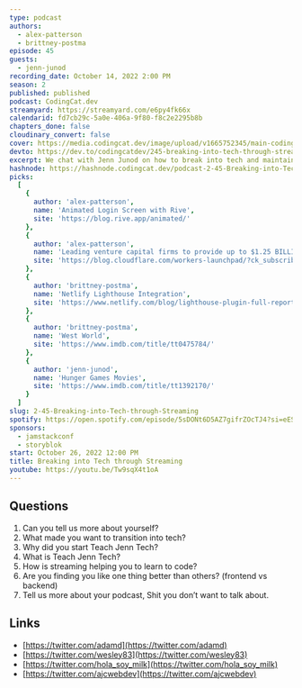 ```yaml
---
type: podcast
authors:
  - alex-patterson
  - brittney-postma
episode: 45
guests:
  - jenn-junod
recording_date: October 14, 2022 2:00 PM
season: 2
published: published
podcast: CodingCat.dev
streamyard: https://streamyard.com/e6py4fk66x
calendarid: fd7cb29c-5a0e-406a-9f80-f8c2e2295b8b
chapters_done: false
cloudinary_convert: false
cover: https://media.codingcat.dev/image/upload/v1665752345/main-codingcatdev-photo/Breaking-into-Tech-through-Streaming.jpg
devto: https://dev.to/codingcatdev/245-breaking-into-tech-through-streaming-3bi
excerpt: We chat with Jenn Junod on how to break into tech and maintain mental health.
hashnode: https://hashnode.codingcat.dev/podcast-2-45-Breaking-into-Tech-through-Streaming
picks:
  [
    {
      author: 'alex-patterson',
      name: 'Animated Login Screen with Rive',
      site: 'https://blog.rive.app/animated/'
    },
    {
      author: 'alex-patterson',
      name: 'Leading venture capital firms to provide up to $1.25 BILLION to back startups built on Cloudflare Workers',
      site: 'https://blog.cloudflare.com/workers-launchpad/?ck_subscriber_id=1233693656'
    },
    {
      author: 'brittney-postma',
      name: 'Netlify Lighthouse Integration',
      site: 'https://www.netlify.com/blog/lighthouse-plugin-full-reports-for-each-deploy/'
    },
    {
      author: 'brittney-postma',
      name: 'West World',
      site: 'https://www.imdb.com/title/tt0475784/'
    },
    {
      author: 'jenn-junod',
      name: 'Hunger Games Movies',
      site: 'https://www.imdb.com/title/tt1392170/'
    }
  ]
slug: 2-45-Breaking-into-Tech-through-Streaming
spotify: https://open.spotify.com/episode/5sDONt6D5AZ7gifrZOcTJ4?si=eES0eYffSbG5aTMBMKwveg
sponsors:
  - jamstackconf
  - storyblok
start: October 26, 2022 12:00 PM
title: Breaking into Tech through Streaming
youtube: https://youtu.be/Tw9sqX4t1oA
---
```


## Questions

1. Can you tell us more about yourself?
2. What made you want to transition into tech?
3. Why did you start Teach Jenn Tech?
4. What is Teach Jenn Tech?
5. How is streaming helping you to learn to code?
6. Are you finding you like one thing better than others? (frontend vs backend)
7. Tell us more about your podcast, Shit you don’t want to talk about.

## Links

- [https://twitter.com/adamd](https://twitter.com/adamd)
- [https://twitter.com/wesley83](https://twitter.com/wesley83)
- [https://twitter.com/hola_soy_milk](https://twitter.com/hola_soy_milk)
- [https://twitter.com/ajcwebdev](https://twitter.com/ajcwebdev)
